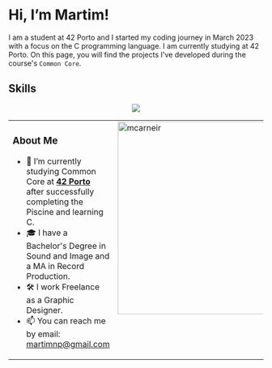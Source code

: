 # Hi, I’m Martim!

I am a student at 42 Porto and I started my coding journey in March 2023 with a focus on the C programming language. I am currently studying at 42 Porto. On this page, you will find the projects I've developed during the course's `Common Core`.

## Skills
<p align="center">
  <a href="https://skillicons.dev">
    <img src="https://skillicons.dev/icons?i=c,git,github,vscode,vim,linux" />
 </a>
</p>      

<table><tr><td valign="top" width="50%">
<h3 align="left"> About Me </h3>

- 🌱 I’m currently studying Common Core at [**42 Porto**](https://www.42porto.com) after successfully completing the Piscine and learning C.
- 🎓 I have a Bachelor's Degree in Sound and Image and a MA in Record Production.
- 🛠️ I work Freelance as a Graphic Designer.
- 📫 You can reach me by email: martimnp@gmail.com

</td><td valign="top" width="30%">
<img align="center" alt="mcarneir" width="380" src="https://badge.mediaplus.ma/darkblue/mcarneir?1337Badge=off&UM6P=off">
<br>

<!---
MartimPinto/MartimPinto is a ✨ special ✨ repository because its `README.md` (this file) appears on your GitHub profile.
You can click the Preview link to take a look at your changes.
--->
